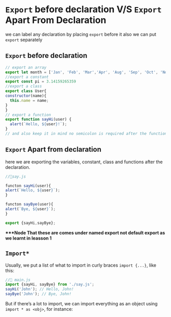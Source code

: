 # `Export` before declaration V/S `Export` Apart From Declaration
we can label any declaration by placing `export` before it also we can put `export` separately
## `Export` before declaration
```javascript
// export an array
export let month = ['Jan', 'Feb', 'Mar','Apr', 'Aug', 'Sep', 'Oct', 'Nov', 'Dec'];
//export a constant
export const pi = 3.14159265359
//export a class
export class User{
constructor(name){
  this.name = name;
}
}
// export a function
export function sayHi(user) {
  alert(`Hello, ${user}!`);
}
// and also keep it in mind no semicolon is required after the function or class declaration.
```
## `Export` Apart from declaration
here we are exporting the variables, constant, class and functions after the declaration.
```javascript
//📁say.js

functon sayHi(user){
alert(`Hello, ${user}`);
}

functon sayBye(user){
alert(`Bye, ${user}`);
}

export {sayHi,sayBye};

```
__***Node That these are comes under named export not default export as we learnt in leasson 1__

## `Import*`
Usually, we put a list of what to import in curly braces `import {...}`, like this:
```javascript
//📁 main.js
import {sayHi, sayBye} from './say.js';
sayHi('John'); // Hello, John!
sayBye('John'); // Bye, John!
```
But if there’s a lot to import, we can import everything as an object using `import * as <obj>`, for instance:



